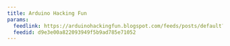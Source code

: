 ```yaml
---
title: Arduino Hacking Fun
params:
  feedlink: https://arduinohackingfun.blogspot.com/feeds/posts/default?alt=rss
  feedid: d9e3e00a822093949f5b9ad785e71052
---
```

